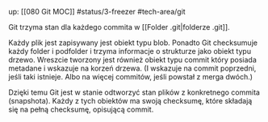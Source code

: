 up: [[080 Git MOC]]
#status/3-freezer
#tech-area/git 

Git trzyma stan dla każdego commita w [[Folder .git|folderze .git]].

Każdy plik jest zapisywany jest obiekt typu blob. 
Ponadto Git checksumuje każdy folder i podfolder i trzyma informacje o strukturze jako obiekt typu drzewo. 
Wreszcie tworzony jest również obiekt typu commit który posiada metadane i wskazuje na korzeń drzewa. (I wskazuje na commit poprzedni, jeśli taki istnieje. Albo na więcej commitów, jeśli powstał z merga dwóch.)

Dzięki temu Git jest w stanie odtworzyć stan plików z konkretnego commita (snapshota).
Każdy z tych obiektów ma swoją checksumę, które składają się na pełną checksumę, opisującą commit.